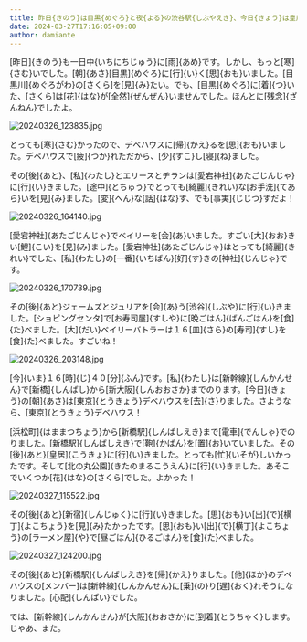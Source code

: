 ```yaml
---
title: 昨日{きのう}は目黒{めぐろ}と夜{よる}の渋谷駅{しぶやえき}、今日{きょう}は皇居{こうきょ}と大阪{おおさか}
date: 2024-03-27T17:16:05+09:00
author: damiante
---
```

[昨日]{きのう}も一日中{いちにちじゅう}に[雨]{あめ}です。しかし、もっと[寒]{さむ}いでした。[朝]{あさ}[目黒]{めぐろ}に[行]{い}く[思]{おも}いました。[目黒川]{めぐろがわ}の[さくら]を[見]{み}たい。でも、[目黒]{めぐろ}に[着]{つ}いた、[さくら]は[花]{はな}が[全然]{ぜんぜん}いませんでした。ほんとに[残念]{ざんねん}でしたよ。

![20240326_123835.jpg](https://github.com/devhou-se/www-jp/assets/12438044/e600dc12-c4c4-4279-a772-62c45aacb115)

とっても[寒]{さむ}かったので、デベハウスに[帰]{かえ}るを[思]{おも}いました。デベハウスで[疲]{つか}れただから、[少]{すこ}し[寝]{ね}ました。

その[後]{あと}、[私]{わたし}とエリースとヂランは[愛宕神社]{あたごじんじゃ}に[行]{い}きました。[途中]{とちゅう}でとっても[綺麗]{きれい}な[お手洗]{てあら}いを[見]{み}ました。[変]{へん}な[話]{はな}す、でも[事実]{じじつ}すだよ！

![20240326_164140.jpg](https://github.com/devhou-se/www-jp/assets/12438044/fea457bc-fa6b-4890-b89c-5d4d28ff368b)

[愛宕神社]{あたごじんじゃ}でベイリーを[会]{あ}いました。すごい[大]{おお}きい[鯉]{こい}を[見]{み}ました。[愛宕神社]{あたごじんじゃ}はとっても[綺麗]{きれい}でした、[私]{わたし}の[一番]{いちばん}[好]{す}きの[神社]{じんじゃ}です。

![20240326_170739.jpg](https://github.com/devhou-se/www-jp/assets/12438044/101853fa-2aac-4efb-9988-7991dfa79473)

その[後]{あと}ジェームズとジュリアを[会]{あ}う[渋谷]{しぶや}に[行]{い}きました。[ショピングセンタ]で[お寿司屋]{すしや}に[晩ごはん]{ばんごはん}を[食]{た}べました。[大]{だい}ベイリーバトラーは１６[皿]{さら}の[寿司]{すし}を[食]{た}べました。すごいね！

![20240326_203148.jpg](https://github.com/devhou-se/www-jp/assets/12438044/2a595b77-3c17-459e-a2ab-8b1166f15a94)

[今]{いま}１６[時]{じ}４０[分]{ふん}です。[私]{わたし}は[新幹線]{しんかんせん}で[新橋]{しんばし}から[新大阪]{しんおおさか}までのります。[今日]{きょう}の[朝]{あさ}は[東京]{とうきょう}デベハウスを[去]{さ}りました。さようなら、[東京]{とうきょう}デベハウス！

[浜松町]{はままつちょう}から[新橋駅]{しんばしえき}まで[電車]{でんしゃ}でのりました。[新橋駅]{しんばしえき}で[鞄]{かばん}を[置]{お}いていました。その[後]{あと}[皇居]{こうきょ}に[行]{い}きました。とっても[忙]{いそが}しいかったです。そして[北の丸公園]{きたのまるこうえん}に[行]{い}きました。あそこでいくつか[花]{はな}の[さくら]でした。よかった！

![20240327_115522.jpg](https://github.com/devhou-se/www-jp/assets/12438044/69634a35-cb38-476a-a07f-8c1c1c485efc)

その[後]{あと}[新宿]{しんじゅく}に[行]{い}きました。[思]{おも}い[出]{で}[横丁]{よこちょう}を[見]{み}たかったです。[思]{おも}い[出]{で}[横丁]{よこちょう}の[ラーメン屋]{や}で[昼ごはん]{ひるごはん}を[食]{た}べました。

![20240327_124200.jpg](https://github.com/devhou-se/www-jp/assets/12438044/5e2f19d4-996b-4742-9cd5-c2d0529913fe)

その[後]{あと}[新橋駅]{しんばしえき}を[帰]{かえ}りました。[他]{ほか}のデベハウスの[メンバー]は[新幹線]{しんかんせん}に[乗]{の}り[遅]{おく}れそうになりました。[心配]{しんぱい}でした。

では、[新幹線]{しんかんせん}が[大阪]{おおさか}に[到着]{とうちゃく}します。じゃあ、また。
